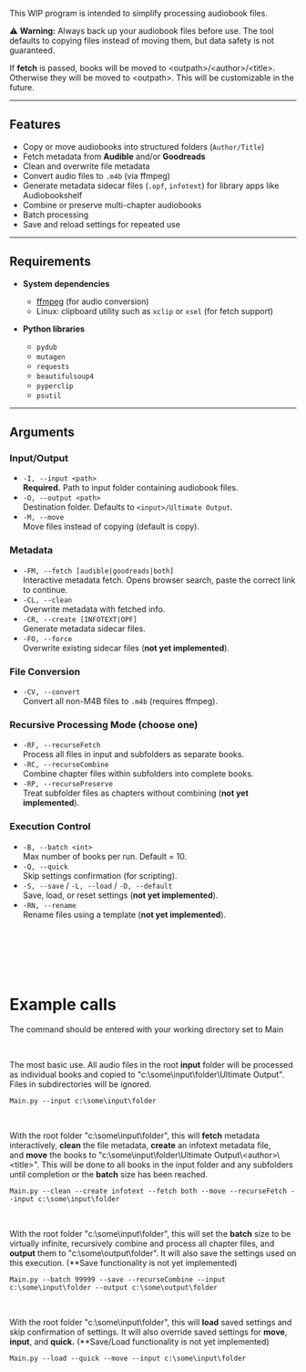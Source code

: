 This WIP program is intended to simplify processing audiobook files.

⚠️ **Warning:** Always back up your audiobook files before use. The tool defaults to copying files instead of moving them, but data safety is not guaranteed.

If **fetch** is passed, books will be moved to &lt;outpath&gt;/&lt;author&gt;/&lt;title&gt;. Otherwise they will be moved to &lt;outpath&gt;. This will be customizable in the future.

---

## Features

- Copy or move audiobooks into structured folders (`Author/Title`)
- Fetch metadata from **Audible** and/or **Goodreads**
- Clean and overwrite file metadata
- Convert audio files to `.m4b` (via ffmpeg)
- Generate metadata sidecar files (`.opf`, `infotext`) for library apps like Audiobookshelf
- Combine or preserve multi-chapter audiobooks
- Batch processing
- Save and reload settings for repeated use

---

## Requirements

- **System dependencies**
  - [ffmpeg](https://ffmpeg.org/) (for audio conversion)
  - Linux: clipboard utility such as `xclip` or `xsel` (for fetch support)

- **Python libraries**
  - `pydub`
  - `mutagen`
  - `requests`
  - `beautifulsoup4`
  - `pyperclip`
  - `psutil`

---


## Arguments

### Input/Output
- `-I, --input <path>`  
  **Required.** Path to input folder containing audiobook files.  
- `-O, --output <path>`  
  Destination folder. Defaults to `<input>/Ultimate Output`.  
- `-M, --move`  
  Move files instead of copying (default is copy).

### Metadata
- `-FM, --fetch [audible|goodreads|both]`  
  Interactive metadata fetch. Opens browser search, paste the correct link to continue.  
- `-CL, --clean`  
  Overwrite metadata with fetched info.  
- `-CR, --create [INFOTEXT|OPF]`  
  Generate metadata sidecar files.  
- `-FO, --force`  
  Overwrite existing sidecar files (**not yet implemented**).  

### File Conversion
- `-CV, --convert`  
  Convert all non-M4B files to `.m4b` (requires ffmpeg).

### Recursive Processing Mode (choose one)
- `-RF, --recurseFetch`  
  Process all files in input and subfolders as separate books.  
- `-RC, --recurseCombine`  
  Combine chapter files within subfolders into complete books.  
- `-RP, --recursePreserve`  
  Treat subfolder files as chapters without combining (**not yet implemented**).

### Execution Control
- `-B, --batch <int>`  
  Max number of books per run. Default = 10.  
- `-Q, --quick`  
  Skip settings confirmation (for scripting).  
- `-S, --save` / `-L, --load` / `-D, --default`  
  Save, load, or reset settings (**not yet implemented**).  
- `-RN, --rename`  
  Rename files using a template (**not yet implemented**).

&nbsp;

&nbsp;

&nbsp;

# Example calls

The command should be entered with your working directory set to Main

&nbsp;

The most basic use. All audio files in the root **input** folder will be processed as individual books and copied to "c:\\some\\input\\folder\\Ultimate Output". Files in subdirectories will be ignored.

`Main.py --input c:\some\input\folder`

&nbsp;

With the root folder "c:\\some\\input\\folder", this will **fetch** metadata interactively, **clean** the file metadata, **create** an infotext metadata file, and **move** the books to "c:\\some\\input\\folder\\Ultimate Output\\&lt;author&gt;\\&lt;title&gt;". This will be done to all books in the input folder and any subfolders until completion or the **batch** size has been reached.

`Main.py --clean --create infotext --fetch both --move --recurseFetch --input c:\some\input\folder`

&nbsp;

With the root folder "c:\\some\\input\\folder", this will set the **batch** size to be virtually infinite, recursively combine and process all chapter files, and **output** them to "c:\\some\\output\\folder". It will also save the settings used on this execution. (**Save functionality is not yet implemented)

`Main.py --batch 99999 --save --recurseCombine --input c:\some\input\folder --output c:\some\output\folder`

&nbsp;

With the root folder "c:\\some\\input\\folder", this will **load** saved settings and skip confirmation of settings. It will also override saved settings for **move**, **input**, and **quick.** (**Save/Load functionality is not yet implemented)

`Main.py --load --quick --move --input c:\some\input\folder`





